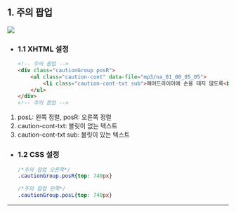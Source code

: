 ## 1. 주의 팝업

<img src="https://user-images.githubusercontent.com/95833863/180596226-1565555a-a87b-4cc1-9693-6fe792e35300.jpg">

* ### 1.1 XHTML 설정
    ```html
    <!-- 주의 팝업 -->
    <div class="cautionGroup posR">
        <ul class="caution-cont" data-file="mp3/na_01_00_05_05">
            <li class="caution-cont-txt sub">헤어드라이어에 손을 데지 않도록<br/>안전 장갑을 착용해요.</li>
        </ul>
    </div>
    <!-- 주의 팝업 -->
    ```
1. posL: 왼쪽 정렬, posR: 오른쪽 정렬
2. caution-cont-txt: 블릿이 없는 텍스트
3. caution-cont-txt sub: 블릿이 있는 텍스트

* ### 1.2 CSS 설정
    ```css
    /*주의 팝업 오른쪽*/
    .cautionGroup.posR{top: 740px}
    
    /*주의 팝업 왼쪽*/
    .cautionGroup.posL{top: 740px}
    ```
***











